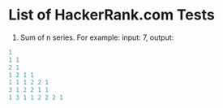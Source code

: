 # List of HackerRank.com Tests

1. Sum of n series. For example: input: 7, output:
```js
1
1 1
2 1
1 2 1 1
1 1 1 2 2 1
3 1 2 2 1 1
1 3 1 1 2 2 2 1
```